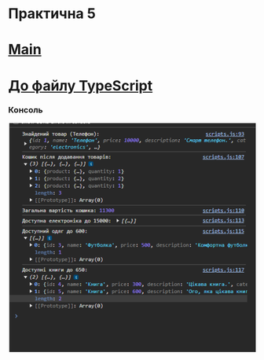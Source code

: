 # Практична 5
# [Main](https://github.com/BlackCNP/TypeScript/tree/main)  
# [До файлу TypeScript](https://github.com/BlackCNP/TypeScript/blob/feature/pr-5/scripts.ts)
### Консоль
![](phot/log.png)